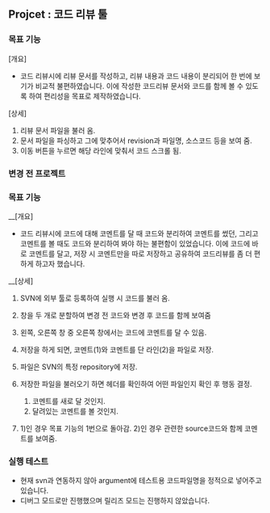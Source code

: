 ﻿## Projcet : 코드 리뷰 툴

### 목표 기능
[개요]
* 코드 리뷰시에 리뷰 문서를 작성하고, 리뷰 내용과 코드 내용이 분리되어 한 번에 보기가 비교적 불편하였습니다.
  이에 작성한 코드리뷰 문서와 코드를 함께 볼 수 있도록 하여 편리성을 목표로 제작하였습니다.

[상세]

1. 리뷰 문서 파일을 불러 옴.
2. 문서 파일을 파싱하고 그에 맞추어서 revision과 파일명, 소스코드 등을 보여 줌.
3. 이동 버튼을 누르면 해당 라인에 맞춰서 코드 스크롤 됨.

### 변경 전 프로젝트
### 목표 기능
__[개요]

* 코드 리뷰시에 코드에 대해 코멘트를 달 때 코드와 분리하여 코멘트를 썼던, 그리고 코멘트를 볼 때도 코드와 분리하여 봐야 하는 불편함이 있었습니다.
  이에 코드에 바로 코멘트를 달고, 저장 시 코멘트만을 따로 저장하고 공유하여 코드리뷰를 좀 더 편하게 하고자 했습니다.

__[상세]

1. SVN에 외부 툴로 등록하여 실행 시 코드를 불러 옴.
2. 창을 두 개로 분할하여 변경 전 코드와 변경 후 코드를 함께 보여줌
3. 왼쪽, 오른쪽 창 중 오른쪽 창에서는 코드에 코멘트를 달 수 있음.

4. 저장을 하게 되면, 코멘트(1)와 코멘트를 단 라인(2)을 파일로 저장.
5. 파일은 SVN의 특정 repository에 저장.

6. 저장한 파일을 불러오기 하면 헤더를 확인하여 어떤 파일인지 확인 후 행동 결정.
   1) 코멘트를 새로 달 것인지.
   2) 달려있는 코멘트를 볼 것인지.
7. 1)인 경우 목표 기능의 1번으로 돌아감.
   2)인 경우 관련한 source코드와 함께 코멘트를 보여줌.

### 실행 테스트
* 현재 svn과 연동하지 않아 argument에 테스트용 코드파일명을 정적으로 넣어주고 있습니다.
* 디버그 모드로만 진행했으며 릴리즈 모드는 진행하지 않았습니다.